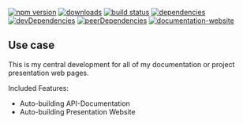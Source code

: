 <!-- #!/usr/bin/env markdown
-*- coding: utf-8 -*-
region header
Copyright Torben Sickert 16.12.2012

License
-------

This library written by Torben Sickert stand under a creative commons naming
3.0 unported license. see http://creativecommons.org/licenses/by/3.0/deed.de
endregion -->

[![npm version](https://badge.fury.io/js/documentation-website.svg)](https://www.npmjs.com/package/documentation-website)
[![downloads](https://img.shields.io/npm/dy/documentation-website.svg)](https://www.npmjs.com/package/documentation-website)
[![build status](https://travis-ci.org/thaibault/documentationWebsite.svg?branch=master)](https://travis-ci.org/thaibault/documentationWebsite)
[![dependencies](https://img.shields.io/david/thaibault/documentation-website.svg)](https://david-dm.org/thaibault/documentation-website)
[![devDependencies](https://img.shields.io/david/dev/thaibault/documentation-website.svg)](https://david-dm.org/thaibault/documentation-website?type=dev)
[![peerDependencies](https://img.shields.io/david/peer/thaibault/documentation-website.svg)](https://david-dm.org/thaibault/documentation-website?type=peer)
[![documentation-website](https://img.shields.io/website-up-down-green-red/https/www.npmjs.com/package/documentation-website.svg?label=documentation-website)](https://www.npmjs.com/package/documentation-website)

Use case
--------

This is my central development for all of my documentation or project
presentation web pages.

Included Features:

- Auto-building API-Documentation
- Auto-building Presentation Website

<!-- region vim modline
vim: set tabstop=4 shiftwidth=4 expandtab:
vim: foldmethod=marker foldmarker=region,endregion:
endregion -->
